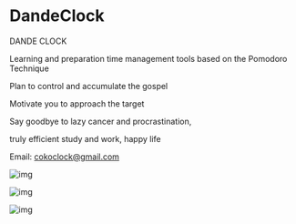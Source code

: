 # DandeClock

DANDE CLOCK

Learning and preparation time management tools based on the Pomodoro Technique

Plan to control and accumulate the gospel

Motivate you to approach the target

Say goodbye to lazy cancer and procrastination,

truly efficient study and work, happy life

Email:
cokoclock@gmail.com

![img](https://is1-ssl.mzstatic.com/image/thumb/Purple128/v4/4c/3e/80/4c3e80a5-0b12-beb7-953d-aa34c2e82a24/pr_source.png/0x0ss.jpg)

![img](https://is1-ssl.mzstatic.com/image/thumb/Purple118/v4/a7/7b/fc/a77bfc99-295f-e332-8987-6a9776f51448/pr_source.png/0x0ss.jpg)

![img](https://is1-ssl.mzstatic.com/image/thumb/Purple118/v4/c1/a3/c9/c1a3c902-0e2d-3d40-1863-ac5a56dc9bce/pr_source.png/0x0ss.jpg)
